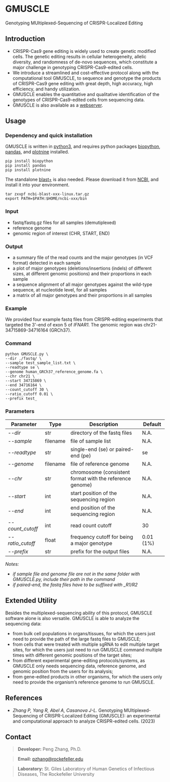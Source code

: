 # GMUSCLE
Genotyping MUltiplexed-Sequencing of CRISPR-Localized Editing

## Introduction
- CRISPR-Cas9 gene editing is widely used to create genetic modified cells. The genetic editing results in cellular heterogeneity, allelic diversity, and randomness of de-novo sequences, which constitute a major challenge in genotyping CRISPR-Cas9-edited cells. 
- We introduce a streamlined and cost-effective protocol along with the computational tool GMUSCLE, to sequence and genotype the products of CRISPR-Cas9 gene editing with great depth, high accuracy, high efficiency, and handy utilization.
- GMUSCLE enables the quantitative and qualitative identification of the genotypes of CRISPR-Cas9-edited cells from sequencing data.
- GMUSCLE is also available as a [webserver](https://hgidsoft.rockefeller.edu/GMUSCLE).

## Usage
### Dependency and quick installation
GMUSCLE is written in [python3](https://www.python.org/downloads/), and requires python packages [biopython](https://biopython.org/), [pandas](https://pypi.org/project/pandas/), and [plotnine](https://plotnine.readthedocs.io/en/stable/) installed. 
```
pip install biopython
pip install pandas
pip install plotnine
```

The standalone [blast+](https://www.ncbi.nlm.nih.gov/books/NBK569861/) is also needed. Please download it from [NCBI](https://ftp.ncbi.nlm.nih.gov/blast/executables/LATEST/), and install it into your environment.
```
tar zxvpf ncbi-blast-xxx-linux.tar.gz
export PATH=$PATH:$HOME/ncbi-xxx/bin
```

### Input
- fastq/fastq.gz files for all samples (demutiplexed)
- reference genome
- genomic region of interest (CHR, START, END)

### Output
- a summary file of the read counts and the major genotypes (in VCF format) detected in each sample
- a plot of major genotypes (deletions/insertions (indels) of different sizes, at different genomic positions) and their proportions in each sample
- a sequence alignment of all major genotypes against the wild-type sequence, at nucleotide level, for all samples
- a matrix of all major genotypes and their proportions in all samples

### Example
We provided four example fastq files from CRISPR-editing experiments that targeted the 3'-end of exon 5 of *IFNAR1*. The genomic region was chr21-34715869-34716164 (GRCh37).

### Command
```
python GMUSCLE.py \
--dir ./fastq/ \
--sample test_sample_list.txt \
--readtype se \
--genome human_GRCh37_reference_genome.fa \
--chr chr21 \
--start 34715869 \
--end 34716164 \
--count_cutoff 30 \
--ratio_cutoff 0.01 \
--prefix test_
```

### Parameters
Parameter | Type | Description | Default
----------|------|-------------|--------------
*--dir*|str|directory of the fastq files|N.A.
*--sample*|filename|file of sample list|N.A.
*--readtype*|str|single-end (se) or paired-end (pe)|se
*--genome*|filename|file of reference genome|N.A.
*--chr*|str|chromosome (consistent format with the reference genome)|N.A.
*--start*|int|start position of the sequencing region|N.A.
*--end*|int|end position of the sequencing region|N.A.
*--count_cutoff*|int|read count cutoff|30
*--ratio_cutoff*|float|frequency cutoff for being a major genotype|0.01 (1%)
*--prefix*|str|prefix for the output files|N.A.

*Notes:*
- *if sample file and genome file are not in the same folder with GMUSCLE.py, include their path in the command*
- *if paired-end, the fastq files have to be suffixed with _R1/R2*

## Extended Utility
Besides the multiplexed-sequencing ability of this protocol, GMUSCLE software alone is also versatile. GMUSCLE is able to analyze the sequencing data:
- from bulk cell populations in organs/tissues, for which the users just need to provide the path of the large fastq files to GMUSCLE; 
- from cells that were treated with multiple sgRNA to edit multiple target sites, for which the users just need to run GMUSCLE command multiple times with different genomic positions of the target sites; 
- from different experimental gene-editing protocols/systems, as GMUSCLE only needs sequencing data, reference genome, and genomic position from the users for its analysis;
- from gene-edited products in other organisms, for which the users only need to provide the organism’s reference genome to run GMUSCLE.

## References
- *Zhang P, Yang R, Abel A, Casanova J-L.* Genotyping MUltiplexed-Sequencing of CRISPR-Localized Editing (GMUSCLE): 
an experimental and computational approach to analyze CRISPR-edited cells. (2023)

## Contact
> **Developer:** Peng Zhang, Ph.D.

> **Email:** pzhang@rockefeller.edu

> **Laboratory:** St. Giles Laboratory of Human Genetics of Infectious Diseases, The Rockefeller University
